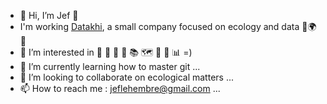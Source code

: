 - 👋 Hi, I’m Jef 📯
- I'm working [Datakhi](https://www.linkedin.com/company/datakhi/), a small company focused on ecology and data 🍁🌍💾
- 👀 I’m interested in 🐜 🎵 🌳 🥾 📚 🗺️ 🐝 🍷 📊 =)
- 🌱 I’m currently learning how to master git ...
- 💞️ I’m looking to collaborate on ecological matters ...
- 📫 How to reach me : jeflehembre@gmail.com ...

<!---
DKJef/DKJef is a ✨ special ✨ repository because its `README.md` (this file) appears on your GitHub profile.
You can click the Preview link to take a look at your changes.
--->

 

